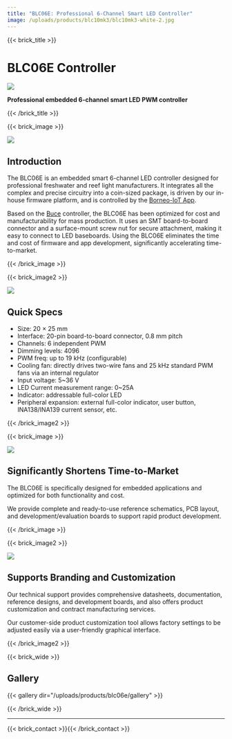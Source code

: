 ```yaml
---
title: "BLC06E: Professional 6-Channel Smart LED Controller"
image: /uploads/products/blc10mk3/blc10mk3-white-2.jpg
---
```


{{< brick_title >}}
# BLC06E Controller

![](/uploads/products/blc06e/gallery/001-cover.jpg)

**Professional embedded 6-channel smart LED PWM controller**

{{< /brick_title >}}



{{< brick_image >}}

![](/uploads/products/blc06e/gallery/101-coin-sized.jpg)

## Introduction

The BLC06E is an embedded smart 6-channel LED controller designed for professional freshwater and reef light manufacturers. It integrates all the complex and precise circuitry into a coin-sized package, is driven by our in-house firmware platform, and is controlled by the [Borneo-IoT App](/products/app).

Based on the [Buce](/products/buce) controller, the BLC06E has been optimized for cost and manufacturability for mass production. It uses an SMT board-to-board connector and a surface-mount screw nut for secure attachment, making it easy to connect to LED baseboards. Using the BLC06E eliminates the time and cost of firmware and app development, significantly accelerating time-to-market.

{{< /brick_image >}}

{{< brick_image2 >}}

![](/uploads/products/blc06e/blc06e-block-diagram.png)


## Quick Specs

- Size: 20 × 25 mm
- Interface: 20-pin board-to-board connector, 0.8 mm pitch
- Channels: 6 independent PWM
- Dimming levels: 4096
- PWM freq: up to 19 kHz (configurable)
- Cooling fan: directly drives two-wire fans and 25 kHz standard PWM fans via an internal regulator
- Input voltage: 5~36 V
- LED Current measurement range: 0~25A
- Indicator: addressable full-color LED
- Peripheral expansion: external full-color indicator, user button, INA138/INA139 current sensor, etc.

{{< /brick_image2 >}}

{{< brick_image >}}

![](/uploads/products/blc06e/gallery/501-dev-board.jpg)

## Significantly Shortens Time-to-Market

The BLC06E is specifically designed for embedded applications and optimized for both functionality and cost.

We provide complete and ready-to-use reference schematics, PCB layout, and development/evaluation boards to support rapid product development.

{{< /brick_image >}}

{{< brick_image2 >}}

![](/uploads/products/blc06e/gallery/401-brand-tool.png)

## Supports Branding and Customization

Our technical support provides comprehensive datasheets, documentation, reference designs, and development boards, and also offers product customization and contract manufacturing services.

Our customer-side product customization tool allows factory settings to be adjusted easily via a user-friendly graphical interface.

{{< /brick_image2 >}}


{{< brick_wide >}}

## Gallery

{{< gallery dir="/uploads/products/blc06e/gallery" >}}

{{< /brick_wide >}}


---

{{< brick_contact >}}{{< /brick_contact >}}
